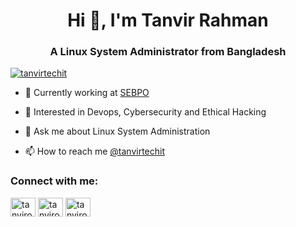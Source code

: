 <h1 align="center">Hi 👋, I'm Tanvir Rahman</h1>
<h3 align="center">A Linux System Administrator from Bangladesh</h3>

<p align="left"><a href="https://twitter.com/tanvirtechit" target="blank"><img
        alt="tanvirtechit" src="https://img.shields.io/twitter/follow/tanvirtechit?logo=twitter&style=for-the-badge"/></a>
</p>

- 🔭 Currently working at [SEBPO](https://sebpo.com/)
- 🌱 Interested in Devops, Cybersecurity and Ethical Hacking

- 💬 Ask me about Linux System Administration

- 📫 How to reach me [@tanvirtechit](https://www.twitter.com/tanvirtechit)

<h3 align="left">Connect with me:</h3>
<p align="left">
    <a href="https://twitter.com/tanvirtechit" target="blank"><img align="center"
                                                                  alt="tanvironair"
                                                                  height="30"
                                                                  src="https://cdn.jsdelivr.net/npm/simple-icons@3.0.1/icons/twitter.svg"
                                                                  width="40"/></a>
    <a href="https://linkedin.com/in/tanvirtechit" target="blank"><img align="center"
                                                                      alt="tanvironair"
                                                                      height="30"
                                                                      src="https://cdn.jsdelivr.net/npm/simple-icons@3.0.1/icons/linkedin.svg"
                                                                      width="40"/></a>
    <a href="https://fb.com/tanvirtechit" target="blank"><img align="center"
                                                             alt="tanvironair"
                                                             height="30"
                                                             src="https://cdn.jsdelivr.net/npm/simple-icons@3.0.1/icons/facebook.svg"
                                                             width="40"/></a>

</p>

